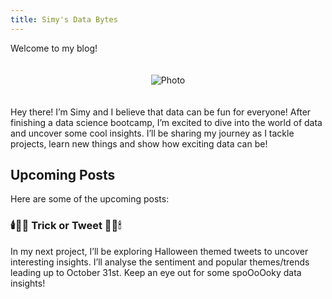 ```yaml
---
title: Simy's Data Bytes
---
```


Welcome to my blog!

<div style="text-align: center;">
  <img src="{{ site.baseurl }}/assets/index/cover_photo.jpg" alt="Photo" style="max-width: 50%; height: auto; margin: 20px 0;">
</div>

Hey there! I’m Simy and I believe that data can be fun for everyone! After finishing a data science bootcamp, I’m excited to dive into the world of data and uncover some cool insights. I’ll be sharing my journey as I tackle projects, learn new things and show how exciting data can be!

## Upcoming Posts

Here are some of the upcoming posts:
  
### **🕯️👻🎃 Trick or Tweet 🎃👻🕯**

In my next project, I’ll be exploring Halloween themed tweets to uncover interesting insights. I’ll analyse the sentiment and popular themes/trends leading up to October 31st. Keep an eye out for some spoOoOoky data insights!

